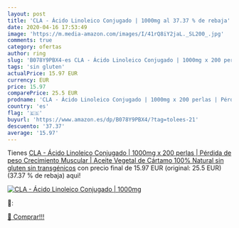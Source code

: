 ```yaml
---
layout: post
title: 'CLA - Ácido Linoleico Conjugado | 1000mg al 37.37 % de rebaja'
date: 2020-04-16 17:53:49
image: 'https://m.media-amazon.com/images/I/41rQ8iY2jaL._SL200_.jpg'
comments: true
category: ofertas
author: ring
slug: 'B078Y9PBX4-es CLA - Ácido Linoleico Conjugado | 1000mg x 200 perlas |...'
tags: 'sin gluten'
actualPrice: 15.97 EUR
currency: EUR
price: 15.97
comparePrice: 25.5 EUR
prodname: 'CLA - Ácido Linoleico Conjugado | 1000mg x 200 perlas | Pérdida de peso  Crecimiento Muscular | Aceite Vegetal de Cártamo 100% Natural  sin gluten  sin transgénicos'
country: 'es'
flag: '🇪🇸'
buyurl: 'https://www.amazon.es/dp/B078Y9PBX4/?tag=tolees-21'
descuento: '37.37'
average: '15.97'
---
```


Tienes [CLA - Ácido Linoleico Conjugado | 1000mg x 200 perlas | Pérdida de peso  Crecimiento Muscular | Aceite Vegetal de Cártamo 100% Natural  sin gluten  sin transgénicos](https://www.amazon.es/dp/B078Y9PBX4/?tag=tolees-21) con precio final de  15.97 EUR (original: 25.5 EUR) (37.37 %  de rebaja) aqui!

[![CLA - Ácido Linoleico Conjugado | 1000mg](https://m.media-amazon.com/images/I/41rQ8iY2jaL._SL200_.jpg)](https://www.amazon.es/dp/B078Y9PBX4/?tag=tolees-21)

🔎:


[🛒 Comprar!!!](https://www.amazon.es/dp/B078Y9PBX4/?tag=tolees-21)
